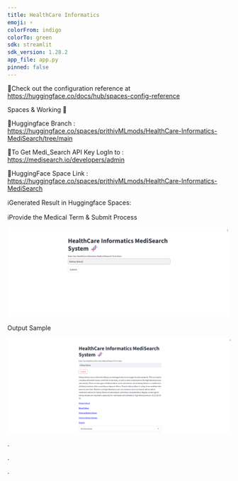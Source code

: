 ```yaml
---
title: HealthCare Informatics
emoji: ⚡
colorFrom: indigo
colorTo: green
sdk: streamlit
sdk_version: 1.28.2
app_file: app.py
pinned: false
---
```


🚀Check out the configuration reference at https://huggingface.co/docs/hub/spaces-config-reference

Spaces & Working 🔗

🥤Huggingface Branch : https://huggingface.co/spaces/prithivMLmods/HealthCare-Informatics-MediSearch/tree/main

🥤To Get Medi_Search API Key LogIn to : https://medisearch.io/developers/admin

🥤HuggingFace Space Link : https://huggingface.co/spaces/prithivMLmods/HealthCare-Informatics-MediSearch

ℹ️Generated Result in Huggingface Spaces:

ℹ️Provide the Medical Term & Submit Process 

![alt text](assets/p1.png)

Output Sample 

![alt text](assets/p2.png)

.

.

.
